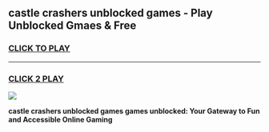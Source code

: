 
## castle crashers unblocked games - Play Unblocked Gmaes & Free
<h3>
<a href="https://premium.freeplayer.one?title=castle_crashers_unblocked_games&ref=19F">CLICK TO PLAY</a></h3>
<hr>

<h3>
<a href="https://premium.freeplayer.one?title=castle_crashers_unblocked_games&ref=19F">CLICK 2 PLAY</a>
  
</h3>

<a href="https://premium.freeplayer.one?title=castle_crashers_unblocked_games&ref=19F/"><img src="https://clearcache.store/games.png"></a>


**castle crashers unblocked games games unblocked: Your Gateway to Fun and Accessible Online Gaming**
